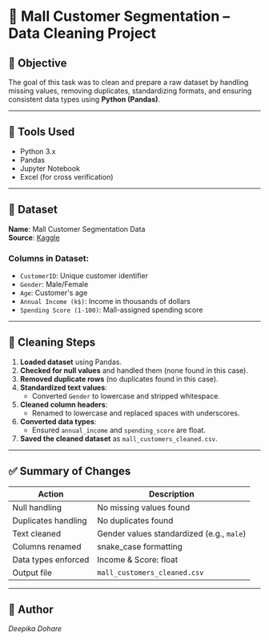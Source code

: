 
# 🧼 Mall Customer Segmentation – Data Cleaning Project

## 📌 Objective
The goal of this task was to clean and prepare a raw dataset by handling missing values, removing duplicates, standardizing formats, and ensuring consistent data types using **Python (Pandas)**.

---

## 🧰 Tools Used
- Python 3.x
- Pandas
- Jupyter Notebook
- Excel (for cross verification)

---

## 📁 Dataset
**Name**: Mall Customer Segmentation Data  
**Source**: [Kaggle](https://www.kaggle.com/vjchoudhary7/customer-segmentation-tutorial-in-python)

### Columns in Dataset:
- `CustomerID`: Unique customer identifier
- `Gender`: Male/Female
- `Age`: Customer's age
- `Annual Income (k$)`: Income in thousands of dollars
- `Spending Score (1-100)`: Mall-assigned spending score

---

## 🔧 Cleaning Steps

1. **Loaded dataset** using Pandas.
2. **Checked for null values** and handled them (none found in this case).
3. **Removed duplicate rows** (no duplicates found in this case).
4. **Standardized text values**:
   - Converted `Gender` to lowercase and stripped whitespace.
5. **Cleaned column headers**:
   - Renamed to lowercase and replaced spaces with underscores.
6. **Converted data types**:
   - Ensured `annual_income` and `spending_score` are float.
7. **Saved the cleaned dataset** as `mall_customers_cleaned.csv`.

---

## ✅ Summary of Changes
| Action                     | Description                                |
|----------------------------|--------------------------------------------|
| Null handling              | No missing values found                    |
| Duplicates handling        | No duplicates found                        |
| Text cleaned               | Gender values standardized (e.g., `male`)  |
| Columns renamed            | snake_case formatting                      |
| Data types enforced        | Income & Score: float                      |
| Output file                | `mall_customers_cleaned.csv`               |

---

## 📎 Author
*Deepika Dohare*  

